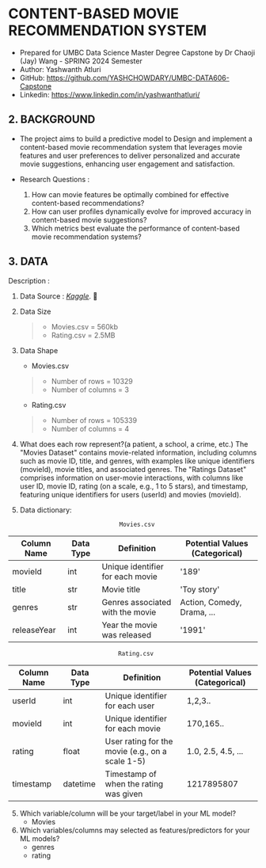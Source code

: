# CONTENT-BASED MOVIE RECOMMENDATION SYSTEM
- Prepared for UMBC Data Science Master Degree Capstone by Dr Chaoji (Jay) Wang - SPRING 2024 Semester
- Author: Yashwanth Atluri
- GitHub: https://github.com/YASHCHOWDARY/UMBC-DATA606-Capstone
- Linkedin: https://www.linkedin.com/in/yashwanthatluri/


## 2. BACKGROUND
* The project aims to build a predictive model to Design and implement a content-based movie recommendation system that leverages movie features and user preferences to deliver       personalized and accurate movie suggestions, enhancing user engagement and satisfaction.

* Research Questions :
   1. How can movie features be optimally combined for effective content-based recommendations?
   2. How can user profiles dynamically evolve for improved accuracy in content-based movie suggestions?
   3. Which metrics best evaluate the performance of content-based movie recommendation systems?

## 3. DATA

Description : 

1. Data Source : *[Kaggle](https://www.kaggle.com/datasets/grouplens/movielens-20m-dataset/data)*. :link:

2. Data Size 
   > - Movies.csv = 560kb
   > - Rating.csv = 2.5MB


3. Data Shape
   - Movies.csv
    > - Number of rows    = 10329
    > - Number of columns =  3
    
   - Rating.csv  
   > - Number of rows = 105339
   > - Number of columns  = 4

4. What does each row represent?(a patient, a school, a crime, etc.)
The "Movies Dataset" contains movie-related information, including columns such as movie ID, title, and genres, with examples like unique identifiers (movieId), movie titles, and associated genres.  The "Ratings Dataset" comprises information on user-movie interactions, with columns like user ID, movie ID, rating (on a scale, e.g., 1 to 5 stars), and timestamp, featuring unique identifiers for users (userId) and movies (movieId).

5. Data dictionary:


                                   Movies.csv
| Column Name  | Data Type | Definition                                          | Potential Values (Categorical)   |
|--------------|-----------|-----------------------------------------------------|----------------------------------|
| movieId      | int       | Unique identifier for each movie                    | '189'                            |
| title        | str       | Movie title                                         | 'Toy story'                      |
| genres       | str       | Genres associated with the movie                    | Action, Comedy, Drama, ...       |
| releaseYear  | int       | Year the movie was released                         | '1991'                           |

                                   Rating.csv
| Column Name  | Data Type | Definition                                          | Potential Values (Categorical)   |
|--------------|-----------|-----------------------------------------------------|----------------------------------|
| userId       | int       | Unique identifier for each user                     | 1,2,3..                          |
| movieId      | int       | Unique identifier for each movie                    | 170,165..                        |
| rating       | float     | User rating for the movie (e.g., on a scale 1-5)    | 1.0, 2.5, 4.5, ...               |
| timestamp    | datetime  | Timestamp of when the rating was given              | 1217895807                       |
                             
5. Which variable/column will be your target/label in your ML model?
    - Movies                 
6. Which variables/columns may selected as features/predictors for your ML models?
   - genres
   - rating 
